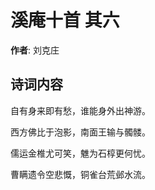 # 溪庵十首  其六

**作者**: 刘克庄

## 诗词内容

自有身来即有愁，谁能身外出神游。

西方佛比于泡影，南面王输与髑髅。

儒运金椎尤可笑，魋为石椁更何忧。

曹瞒遗令空悲慨，铜雀台荒邺水流。


